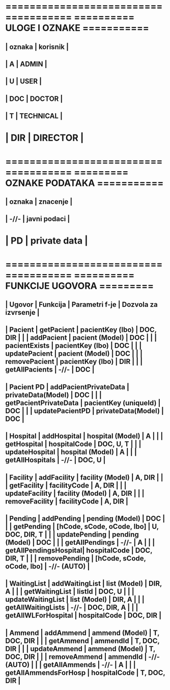 
=====================================
========== ULOGE I OZNAKE ===========
=====================================
|    oznaka      |    korisnik      |
-------------------------------------
|       A        |      ADMIN       |
-------------------------------------
|       U        |      USER        |
-------------------------------------
|      DOC       |     DOCTOR       |
-------------------------------------
|       T        |    TECHNICAL     |
-------------------------------------
|      DIR       |    DIRECTOR      |
=====================================

=====================================
========= OZNAKE PODATAKA ===========
=====================================
|    oznaka      |    znacenje      |
-------------------------------------
|     -//-       |   javni podaci   |
-------------------------------------
|       PD       |  private data    |
=====================================    


=====================================
========== FUNKCIJE UGOVORA =========
===============================================================================================================
|       Ugovor      |       Funkcija        |       Parametri f-je        |       Dozvola za izvrsenje        |
---------------------------------------------------------------------------------------------------------------
|      Pacient      |      getPacient       |      pacientKey (lbo)       |             DOC, DIR              |
|                   |      addPacient       |       pacient (Model)       |               DOC                 |
|                   |     pacientExists     |      pacientKey (lbo)       |               DOC                 |
|                   |     updatePacient     |       pacient (Model)       |               DOC                 |
|                   |     removePacient     |      pacientKey (lbo)       |               DIR                 |
|                   |     getAllPacients    |            -//-             |               DOC                 |
---------------------------------------------------------------------------------------------------------------
|    Pacient PD     | addPacientPrivateData |     privateData(Model)      |               DOC                 |
|                   | getPacientPrivateData |   pacientKey (uniqueId)     |               DOC                 |
|                   |    updatePacientPD    |     privateData(Model)      |               DOC                 |
---------------------------------------------------------------------------------------------------------------
|     Hospital      |     addHospital       |      hospital (Model)       |                A                  |
|                   |     getHospital       |       hospitalCode          |            DOC, U, T              |
|                   |    updateHospital     |      hospital (Model)       |                A                  |
|                   |    getAllHospitals    |           -//-              |             DOC, U                |
---------------------------------------------------------------------------------------------------------------
|     Facility      |     addFacility       |      facility (Model)       |             A, DIR                | 
|                   |     getFacility       |       facilityCode          |             A, DIR                |
|                   |    updateFacility     |      facility (Model)       |             A, DIR                |
|                   |    removeFacility     |       facilityCode          |             A, DIR                |
---------------------------------------------------------------------------------------------------------------
|     Pending       |     addPending        |       pending (Model)       |               DOC                 |
|                   |     getPending        | [hCode, sCode, oCode, lbo]  |          U, DOC, DIR, T           |
|                   |    updatePending      |       pending (Model)       |               DOC                 |
|                   |    getAllPendings     |           -//-              |                A                  |
|                   | getAllPendingsHospital|        hospitalCode         |           DOC, DIR, T             |
|                   |    removePending      | [hCode, sCode, oCode, lbo]  |           -//- (AUTO)             | 
---------------------------------------------------------------------------------------------------------------
|   WaitingList     |    addWaitingList     |        list (Model)         |             DIR, A                |
|                   |    getWaitingList     |          listId             |             DOC, U                |
|                   |   updateWaitingList   |        list (Model)         |             DIR, A                |
|                   |  getAllWaitingLists   |           -//-              |           DOC, DIR, A             |
|                   |  getAllWLForHospital  |        hospitalCode         |            DOC, DIR               | 
---------------------------------------------------------------------------------------------------------------
|     Ammend        |      addAmmend        |     ammend (Model)          |          T, DOC, DIR              |
|                   |      getAmmend        |        ammendId             |          T, DOC, DIR              |
|                   |     updateAmmend      |     ammend (Model)          |          T, DOC, DIR              |
|                   |     removeAmmend      |        ammendId             |           -//- (AUTO)             |
|                   |    getAllAmmends      |           -//-              |               A                   |
|                   | getAllAmmendsForHosp  |      hospitalCode           |          T, DOC, DIR              | 
---------------------------------------------------------------------------------------------------------------